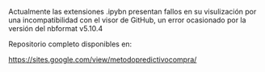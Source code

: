 Actualmente las extensiones .ipybn presentan fallos en su visulización por una incompatibilidad con el visor de GitHub, un error ocasionado por la versión del nbformat v5.10.4 

Repositorio completo disponibles en: 

https://sites.google.com/view/metodopredictivocompra/

